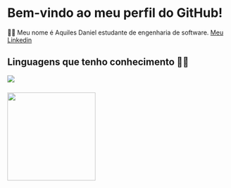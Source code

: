 # Bem-vindo ao meu perfil do GitHub!

👩‍💻 Meu nome é Aquiles Daniel estudante de engenharia de software. [Meu Linkedin](https://www.linkedin.com/in/adriles/)

###

## Linguagens que tenho conhecimento 🐱‍💻

<a href="https://skillicons.dev">
  <img src="https://skillicons.dev/icons?i=c,java,js" />
</a>


###

  <img height="200" src="https://i.pinimg.com/originals/4f/2a/c1/4f2ac1566b1bec845510c944bfd554d5.gif"  />

###
